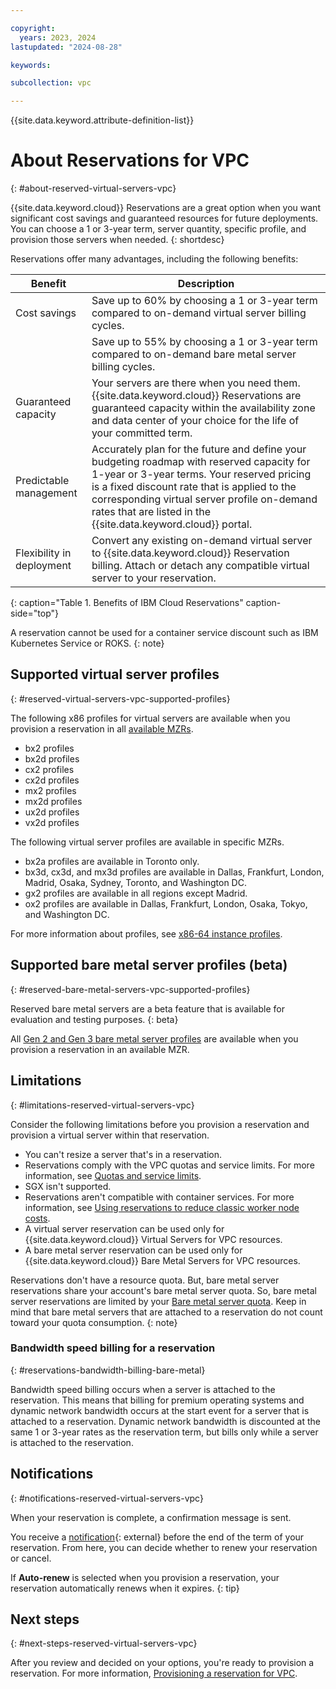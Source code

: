 ```yaml
---

copyright:
  years: 2023, 2024
lastupdated: "2024-08-28"

keywords:

subcollection: vpc

---
```


{{site.data.keyword.attribute-definition-list}}

# About Reservations for VPC
{: #about-reserved-virtual-servers-vpc}

{{site.data.keyword.cloud}} Reservations are a great option when you want significant cost savings and guaranteed resources for future deployments. You can choose a 1 or 3-year term, server quantity, specific profile, and provision those servers when needed.
{: shortdesc}

Reservations offer many advantages, including the following benefits:

| Benefit | Description |
| ----- | ----- |
| Cost savings | Save up to 60% by choosing a 1 or 3-year term compared to on-demand virtual server billing cycles. |
|  |  Save up to 55% by choosing a 1 or 3-year term compared to on-demand bare metal server billing cycles. |
| Guaranteed capacity | Your servers are there when you need them. {{site.data.keyword.cloud}} Reservations are guaranteed capacity within the availability zone and data center of your choice for the life of your committed term. |
| Predictable management | Accurately plan for the future and define your budgeting roadmap with reserved capacity for 1-year or 3-year terms. Your reserved pricing is a fixed discount rate that is applied to the corresponding virtual server profile on-demand rates that are listed in the {{site.data.keyword.cloud}} portal. |
| Flexibility in deployment | Convert any existing on-demand virtual server to {{site.data.keyword.cloud}} Reservation billing. Attach or detach any compatible virtual server to your reservation. |
{: caption="Table 1. Benefits of IBM Cloud Reservations" caption-side="top"}

A reservation cannot be used for a container service discount such as IBM Kubernetes Service or ROKS.
{: note}

## Supported virtual server profiles
{: #reserved-virtual-servers-vpc-supported-profiles}

The following x86 profiles for virtual servers are available when you provision a reservation in all [available MZRs](/docs/overview?topic=overview-locations).

* bx2 profiles
* bx2d profiles
* cx2 profiles
* cx2d profiles
* mx2 profiles
* mx2d profiles
* ux2d profiles
* vx2d profiles

The following virtual server profiles are available in specific MZRs.

* bx2a profiles are available in Toronto only.
* bx3d, cx3d, and mx3d profiles are available in Dallas, Frankfurt, London, Madrid, Osaka, Sydney, Toronto, and Washington DC.
* gx2 profiles are available in all regions except Madrid.
* ox2 profiles are available in Dallas, Frankfurt, London, Osaka, Tokyo, and Washington DC.

For more information about profiles, see [x86-64 instance profiles](/docs/vpc?topic=vpc-profiles).

## Supported bare metal server profiles (beta)
{: #reserved-bare-metal-servers-vpc-supported-profiles}

Reserved bare metal servers are a beta feature that is available for evaluation and testing purposes.
{: beta}

All [Gen 2 and Gen 3 bare metal server profiles](/docs/vpc?topic=vpc-bare-metal-servers-profile&interface=ui#bare-metal-servers-profile-list) are available when you provision a reservation in an available MZR.

## Limitations
{: #limitations-reserved-virtual-servers-vpc}

Consider the following limitations before you provision a reservation and provision a virtual server within that reservation.

* You can't resize a server that's in a reservation.
* Reservations comply with the VPC quotas and service limits. For more information, see [Quotas and service limits](/docs/vpc?topic=vpc-quotas).
* SGX isn't supported.
* Reservations aren't compatible with container services. For more information, see [Using reservations to reduce classic worker node costs](/docs/containers?topic=containers-reservations).
* A virtual server reservation can be used only for {{site.data.keyword.cloud}} Virtual Servers for VPC resources.
* A bare metal server reservation can be used only for {{site.data.keyword.cloud}} Bare Metal Servers for VPC resources.

Reservations don't have a resource quota. But, bare metal server reservations share your account's bare metal server quota. So, bare metal server reservations are limited by your [Bare metal server quota](/docs/vpc?topic=vpc-quotas#vsi-quotas). Keep in mind that bare metal servers that are attached to a reservation do not count toward your quota consumption.
{: note}

### Bandwidth speed billing for a reservation
{: #reservations-bandwidth-billing-bare-metal}

Bandwidth speed billing occurs when a server is attached to the reservation. This means that billing for premium operating systems and dynamic network bandwidth occurs at the start event for a server that is attached to a reservation. Dynamic network bandwidth is discounted at the same 1 or 3-year rates as the reservation term, but bills only while a server is attached to the reservation.

## Notifications
{: #notifications-reserved-virtual-servers-vpc}

When your reservation is complete, a confirmation message is sent.

You receive a [notification](https://cloud.ibm.com/user/notifications){: external} before the end of the term of your reservation. From here, you can decide whether to renew your reservation or cancel.

If **Auto-renew** is selected when you provision a reservation, your reservation automatically renews when it expires.
{: tip}

## Next steps
{: #next-steps-reserved-virtual-servers-vpc}

After you review and decided on your options, you're ready to provision a reservation. For more information, [Provisioning a reservation for VPC](/docs/vpc?topic=vpc-provisioning-reserved-capacity-vpc).
